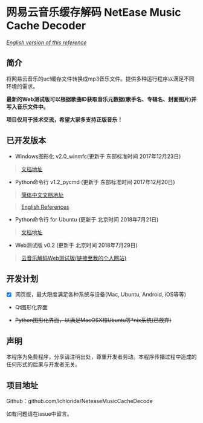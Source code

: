 # 网易云音乐缓存解码 NetEase Music Cache Decoder

*[English version of this reference](https://github.com/lchloride/NeteaseMusicCacheDecode/blob/master/readme_en.md)*

## 简介

将网易云音乐的uc!缓存文件转换成mp3音乐文件。提供多种运行程序以满足不同环境的需求。

**最新的Web测试版可以根据歌曲ID获取音乐元数据(歌手名、专辑名、封面图片)并写入音乐文件中。**

**项目仅用于技术交流，希望大家多支持正版音乐！**

## 已开发版本

- Windows图形化 v2.0_winmfc(更新于 东部标准时间 2017年12月23日)

> [文档地址](https://github.com/lchloride/NeteaseMusicCacheDecode/blob/master/gui/Windows_MFC/readme.md)

- Python命令行 v1.2_pycmd (更新于 东部标准时间 2017年12月20日)

> [简体中文文档地址](https://github.com/lchloride/NeteaseMusicCacheDecode/blob/master/cmd/Python/readme.md)

> [English References](https://github.com/lchloride/NeteaseMusicCacheDecode/blob/master/cmd/Python/readme_en.md)

- Python命令行 for Ubuntu (更新于 北京时间 2018年7月21日)

> [文档地址](https://github.com/lchloride/NeteaseMusicCacheDecode/blob/master/cmd/Python_for_Ubuntu_client/readme.md)

- Web测试版 v0.2 (更新于 北京时间 2018年7月29日)

> [云音乐解码Web测试版(链接至我的个人网站)](https://chenghongli.me/163music/decode)

## 开发计划

- [x] 网页版，最大限度满足各种系统与设备(Mac, Ubuntu, Android, iOS等等)

- Qt图形化界面

- ~~Python图形化界面，以满足MacOSX和Ubuntu等\*nix系统(已放弃)~~

## 声明

本程序为免费程序，分享请注明出处，尊重开发者劳动。本程序传播过程中造成的任何形式的后果与开发者无关。

## 项目地址

Github：github.com/lchloride/NeteaseMusicCacheDecode

如有问题请在issue中留言。
